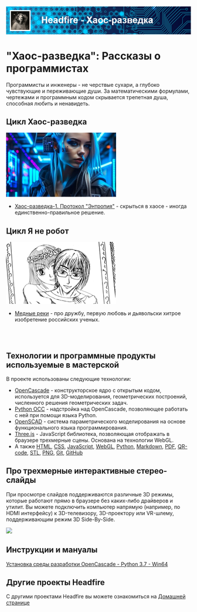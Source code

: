
![Хаос-разведка](assets/header_novel.png)

# "Хаос-разведка": Рассказы о программистах

Программисты и инженеры - не черствые сухари, а глубоко чувствующие и переживающие души. За математическими
формулами, чертежами и программным кодом скрывается трепетная душа, способная любить и ненавидеть.

## Цикл Хаос-разведка

![Хаос-разведка](assets/icon_chaos.png)

- [Хаос-разведка-1. Протокол "Энтропия"](chaos/entropia.md) - скрыться в хаосе - иногда единственно-правильное решение.


## Цикл Я не робот

![Я -- Не робот](assets/icon_notrobot.png)

- [Медные реки](notrobot/river.md) - про дружбу, первую любовь и дьявольски хитрое изобретение 
российских ученых.

<br>
<br>

## Технологии и программные продукты используемые в мастерской

В проекте использованы следующие технологии: 
- [OpenCascade](https://ru.wikipedia.org/wiki/Open_Cascade_Technology) - конструкторское ядро с открытым кодом,
используется для 3D-моделирования, геометрических построений, численного решения геометрических задач.
- [Python OCC](https://github.com/tpaviot/pythonocc-core) - надстройка над OpenCascade, позволяющее работать с ней 
при помощи языка Python.
- [OpenSCAD](https://openscad.org/) - система параметрического моделирования на основе функционального языка программирования.
- [Three.js](https://ru.wikipedia.org/wiki/Three.js) - JavaScript библиотека, позволяющая отображать
в браузере трехмерные сцены. Основана на технологии WebGL.
- А также [HTML](https://ru.wikipedia.org/wiki/HTML),
[CSS](https://ru.wikipedia.org/wiki/CSS),
[JavaScript](https://ru.wikipedia.org/wiki/JavaScript),
[WebGL](https://ru.wikipedia.org/wiki/WebGL),
[Python](https://ru.wikipedia.org/wiki/Python),
[Markdown](https://ru.wikipedia.org/wiki/Markdown),
[PDF](https://ru.wikipedia.org/wiki/Portable_Document_Format),
[QR-code](https://ru.wikipedia.org/wiki/QR-%D0%BA%D0%BE%D0%B4),
[STL](https://ru.wikipedia.org/wiki/STL_(%D1%84%D0%BE%D1%80%D0%BC%D0%B0%D1%82_%D1%84%D0%B0%D0%B9%D0%BB%D0%B0)),
[PNG](https://ru.wikipedia.org/wiki/PNG),
[Git](https://ru.wikipedia.org/wiki/Git),
[GitHub](https://ru.wikipedia.org/wiki/GitHub)

## Про трехмерные интерактивные стерео-слайды

При просмотре слайдов поддерживаются различные
3D режимы, которые работают прямо в браузере без каких-либо драйверов и утилит. 
Вы можете подключить компьютер напрямую (например, по HDMI интерфейсу) к
3D-телевизору, 3D-проектору или VR-шлему, поддерживающим режим 3D Side-By-Side.

<img src="projects/brand/3d_modes.png" />

## Инструкции и мануалы

[Установка среды разработки OpenCascade - Python 3.7 - Win64](https://headfire.github.io/p3/projects/pydesklib/setup.html) 

## Другие проекты Headfire

C другими проектами Headfire вы можете ознакомиться на [Домашней странице](/home)
